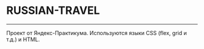 # RUSSIAN-TRAVEL
--------------------

Проект от Яндекс-Практикума. 
Используются языки CSS (flex, grid и т.д.) и HTML. 